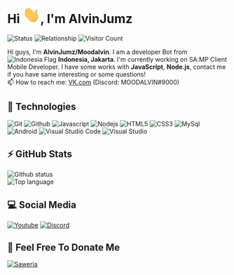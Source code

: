 
<h1> Hi <img src="https://raw.githubusercontent.com/ABSphreak/ABSphreak/master/gifs/Hi.gif" width="40px" />, I'm AlvinJumz</h1>

<p>
  <img alt="Status" src="https://img.shields.io/badge/gender-%F0%9F%A4%B5-lightgrey" />
  <img alt="Relationship" src="https://img.shields.io/badge/relationship-single-red" />
  <img alt="Visitor Count" src="https://visitor-badge.laobi.icu/badge?page_id=ZTzTopia" />
</p>

Hi guys, I'm **AlvinJumz/Moodalvin**. I am a developer Bot from <img alt="Indonesia Flag" src="https://www.flaticon.com/svg/static/icons/svg/197/197559.svg" width="13" /> **Indonesia, Jakarta**. I'm currently working on SA:MP Client Mobile Developer.
I have some works with **JavaScript**, **Node.js**, contact me if you have same interesting or some questions!
</br>📫 How to reach me: <a href="https://vk.com/ztztopia">VK.com</a> (Discord: MOODALVIN#9000)

<h2>🚀 Technologies</h2>
<p>
  <img alt="Git" src="https://img.shields.io/badge/-Git-ff8438?style=flat-square&logo=git&logoColor=white" />
  <img alt="Github" src="https://img.shields.io/badge/-Github-2e2e2e?style=flat-square&logo=github&logoColor=white" />
  <img alt="Javascript" src="https://img.shields.io/badge/-JavaScript-323330?style=flat-square&logo=javascript&logoColor=white" />
  <img alt="Nodejs" src="https://img.shields.io/badge/-Nodejs-68a063?style=flat-square&logo=Node.js&logoColor=white" />
  <img alt="HTML5" src="https://img.shields.io/badge/-HTML5-E34F26?style=flat-square&logo=html5&logoColor=white" />
  <img alt="CSS3" src="https://img.shields.io/badge/-CSS3-1572B6?style=flat-square&logo=css3&logoColor=white" />
  <img alt="MySql" src="https://img.shields.io/badge/-MySQL-00756f?style=flat-square&logo=mysql&logoColor=white" />
  <img alt="Android" src="https://img.shields.io/badge/-Android-3ddc84?style=flat-square&logo=android&logoColor=white" />
  <img alt="Visual Studio Code" src="https://img.shields.io/badge/-VisualStudioCode-0078d7?style=flat-square&logo=visual-studio-code&logoColor=white" />
  <img alt="Visual Studio" src="https://img.shields.io/badge/-VisualStudio-5d2b90?style=flat-square&logo=visual-studio&logoColor=white" />
</p>
 
<h2>⚡ GitHub Stats</h2>
<p align="left">
  <img src="https://github-readme-stats-five-lyart.vercel.app/api?username=MrReign3r-X29&show_icons=true&layout=compact&theme=react&hide_border=true" alt="Github status" />
  </br><img src="https://github-readme-stats.vercel.app/api/top-langs/?username=ZTzTopia&layout=compact&theme=react&hide_border=true" alt="Top language" />
</p>

<h2>💻 Social Media</h2>
<p>
  <a href="https://youtube.com/channel/UCHONYBGVHT2GbwSvCnN_jQA"><img alt="Youtube" src="https://img.shields.io/badge/-Youtube-c4302b?style=flat-square&logo=youtube&logoColor=white" /></a>
  <a href="https://discord.gg/WcxJZKj9c5"><img alt="Discord" src="https://img.shields.io/badge/-Discord-7289da?style=flat-square&logo=discord&logoColor=white" /></a>
</p>

<h2>🌱 Feel Free To Donate Me</h2>
<p>
  <a href="https://saweria.co/ZTzTopia"><img alt="Saweria" src="https://img.shields.io/badge/-Saweria-eb9e34?style=flat-square&logo=nologo&logoColor=white" /></a>
</p>

<!--
**AlvinJumz/MoodAlvin** is a ✨ _special_ ✨ repository because its `README.md` (this file) appears on your GitHub profile.

Here are some ideas to get you started:

- 🔭 I’m currently working on ...
- 🌱 I’m currently Studying ... 
- 👯 I’m looking to collaborate on ...
- 🤔 I’m looking for help with ...
- 💬 Ask me about ...
- 📫 How to reach me: ...
- 😄 Pronouns: ...
- ⚡ Fun fact: ...
-->









